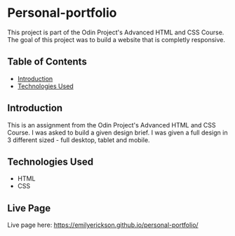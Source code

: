 # Personal-portfolio

This project is part of the Odin Project's Advanced HTML and CSS Course.
The goal of this project was to build a website that is completly responsive.

## Table of Contents

- [Introduction](#introduction)
- [Technologies Used](#technologies-used)

## Introduction

This is an assignment from the Odin Project's Advanced HTML and CSS Course.
I was asked to build a given design brief. I was given a full design in 3 different sized - full desktop, tablet and mobile.

## Technologies Used

- HTML
- CSS

## Live Page

Live page here: https://emilyerickson.github.io/personal-portfolio/
